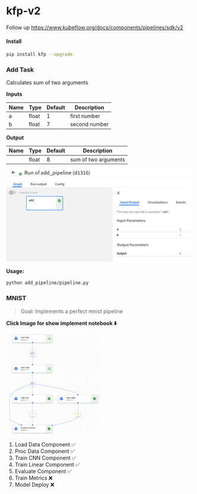 # kfp-v2

Follow up https://www.kubeflow.org/docs/components/pipelines/sdk/v2

#### Install 

```bash
pip install kfp --upgrade
```



### Add Task

Calculates sum of two arguments

**Inputs**

| Name | Type  | Default | Description   |
| ---- | ----- | ------- | ------------- |
| a    | float | 1       | first number  |
| b    | float | 7       | second number |

**Output**

| Name | Type  | Default | Description          |
| ---- | ----- | ------- | -------------------- |
|      | float | 8       | sum of two arguments |

<img src="add_pipeline/images/demo.png" width="500"/>

**Usage:**

```bash
python add_pipeline/pipeline.py
```



### MNIST 

> Goal: Implements a perfect mnist pipeline

**Click Image for show implement notebook ⬇️**

[<img src="mnist/mnist_train/demo.png" width="50%"/>](mnist/mnist_train/mnist_pipeline.ipynb) 

1. Load Data Component ✅
2. Proc Data Component ✅
3. Train CNN Component ✅
4. Train Linear Component ✅
5. Evaluate Component ✅
6. Train Metrics ❌
7. Model Deploy ❌
